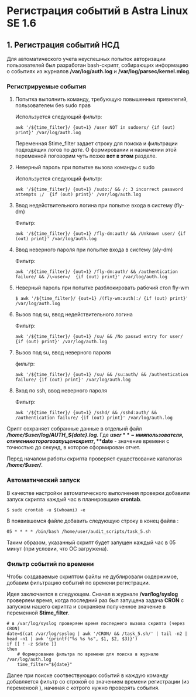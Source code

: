 # Регистрация событий в Astra Linux SE 1.6

## 1. Регистрация событий НСД

Для автоматического учета неуспешных попыток авторизации пользователей был разработан bash-скрипт, собирающих информацию о событиях из журналов
**/var/log/auth.log** и **/var/log/parsec/kernel.mlog**.

### Регистрируемые события 

1) Попытка выполнить команду, требующую повышенных привилегий, пользователем без sudo прав
   
   Используется следующий фильтр:
   
   ```
   awk '/${time_filter}/ {out=1} /user NOT in sudoers/ {if (out) print}' /var/log/auth.log
   ```
   
   Переменная $time_filter задает строку для поиска и фильтрации подходящих логов по *дате*. О формировании и назначении этой переменной поговорим чуть 
   позже **вот в этом** разделе.
   
2) Неверный пароль при попытке вызова команды с sudo
   
   Используется следующий фильтр:
   
   ```
   awk '/${time_filter}/ {out=1} /sudo:/ && /: 3 incorrect password attempts ;/  {if (out) print}' /var/log/auth.log
   ```
   
3) Ввод недействительного логина при попытке входа в систему (fly-dm)
   
   Фильтр: 
   
   ```
   awk '/${time_filter}/ {out=1} /fly-dm:auth/ && /Unknown user/ {if (out) print}' /var/log/auth.log
   ```

4) Ввод неверного пароля при попытке входа в систему (аly-dm)
   
   Фильтр:
   
   ```
   awk '/${time_filter}/ {out=1} /fly-dm:auth/ && /authentication failure/ && /\<user=/  {if (out) print}' /var/log/auth.log
   ``` 

5) Неверный пароль при попытке разблокировать рабочий стол fly-wm
   
   ```
   $ awk '/${time_filter}/ {out=1} /(fly-wm:auth):/ {if (out) print}' /var/log/auth.log
   ``` 
   
6) Вызов под su, ввод недействительного логина
   
   Фильтр:
   
   ```
   awk '/${time_filter}/ {out=1} /su/ && /No passwd entry for user/ {if (out) print}' /var/log/auth.log
   ```
   
7) Вызов под su, ввод неверного пароля
   
   фильтр:
   
   ```
   awk '/${time_filter}/ {out=1} /su/ && /su:auth/ && /authentication failure/ {if (out) print}' /var/log/auth.log
   ```

8) Вход по ssh, ввод неверного пароля
   
   Фильтр:
   
   ```
   awk '/${time_filter}/ {out=1} /sshd/ && /sshd:auth/ && /authentication failure/ {if (out) print}' /var/log/auth.log
   ```
   
Срипт сохраняет собранные данные в отдельнй файл ***/home/$user/log/AUTH_${date}.log***. 
Где **$user** - имя пользователя, от имени которого запущен скрипт, **$date** - значение времени с точностью до секунд, в которое сформирован отчет.

Перед началом работы скрипта проверяет существование каталогая ***/home/$user/***.

### Автоматический запуск

В качестве настройки автоматического выполнения проверки добавили запуск скрипта каждый час в планировщике **crontab**.

```
$ sudo crontab -u $(whoami) -e
```

В появившемся файле добавить следующую строку в конец файла :

```
05 * * * * /bin/bash /home/user/audit_scripts/task_5.sh
```

Таким образом, указанный скрипт будет запущен каждый час в 05 минут (при условии, что ОС загружена).

### Фильтр событий по времени

Чтобы создаваемые скриптом файлы не дублировали содержимое, добавим фильтрацию событий по времени регистрации.

Идея заключается в следующем. Сначал в журнале **/var/log/syslog** проверяем время, когда последний раз был запущена задача **CRON** с запуском нашего скрипта
и сохраняем полученное значение в переменной **$time_filter**.

```
# в /var/log/syslog проверяем время последнего вызова скрипта (через CRON)
date=$(cat /var/log/syslog | awk '/CRON/ && /task_5.sh/' | tail -n2 | head -n1 | awk '{printf("%s %s %s", $1, $2, $3)}')
if [[ ! -z $date ]]
then 
	# Формирование фильтра по времени для поиска в журнале /var/log/auth.log
	time_filter="${date}" 
```

Далее при поиске соотвествующих событий в каждую команду добавляется фильтр со строкой со значением времени регистрации (из переменоой ), начиная с котрого нужно проверять события. 
